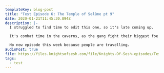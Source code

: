 ```yaml
---
templateKey: blog-post
title: "Test Episode 6: The Temple of Selûne pt 9"
date: 2020-01-21T11:45:30.894Z
description: |-
  I struggled to find time to edit this one, so it's late coming up.

  It's combat time in the caverns, as the gang fight their biggest foe to date!

  No new episode this week because people are travelling.
audioPost: true
file: https://files.knightsofsesh.com/file/Knights-Of-Sesh-episodes/Test_Season/D%26D-20200113.mp3
tags:
  - test
---
```

